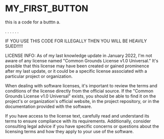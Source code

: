 # MY_FIRST_BUTTON
this is a code for a butttn a.

.
.
.
.
.
.


IF YOU USE THIS CODE FOR ILLEGALLY THEN YOU WILL BE HEAVILY SUED!!!!!


LICENSE INFO:
As of my last knowledge update in January 2022, I'm not aware of any license named "Common Grounds License v1.0 Universal." It's possible that this license may have been created or gained prominence after my last update, or it could be a specific license associated with a particular project or organization.

When dealing with software licenses, it's important to review the terms and conditions of the license directly from the official source. If the "Common Grounds License v1.0 Universal" exists, you should be able to find it on the project's or organization's official website, in the project repository, or in the documentation provided with the software.

If you have access to the license text, carefully read and understand its terms to ensure compliance with its requirements. Additionally, consider consulting legal advice if you have specific concerns or questions about the licensing terms and how they apply to your use of the software.
